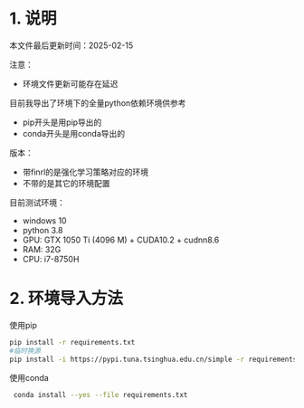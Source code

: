 # 1. 说明

本文件最后更新时间：2025-02-15

注意：
- 环境文件更新可能存在延迟

目前我导出了环境下的全量python依赖环境供参考
- pip开头是用pip导出的
- conda开头是用conda导出的

版本：
- 带finrl的是强化学习策略对应的环境
- 不带的是其它的环境配置

目前测试环境：
- windows 10
- python 3.8
- GPU: GTX 1050 Ti (4096 M) + CUDA10.2 + cudnn8.6
- RAM: 32G
- CPU: i7-8750H

# 2. 环境导入方法

使用pip

```bash
pip install -r requirements.txt
#临时换源
pip install -i https://pypi.tuna.tsinghua.edu.cn/simple -r requirements.txt
```

使用conda

```bash
 conda install --yes --file requirements.txt
```